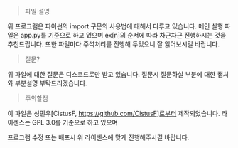 > 파일 설명

위 프로그램은 파이썬의 import 구문의 사용법에 대해서 다루고 있습니다.
메인 실행 파일은 app.py를 기준으로 하고 있으며
ex[n]의 순서에 따라 차근차근 진행하시는 것을 추천드립니다.
또한 파일마다 주석처리를 진행해 두었으니
잘 읽어보시길 바랍니다.


> 질문?

위 파일에 대한 질문은 디스코드로만 받고 있습니다.
질문시 질문하실 부분에 대한 캡처와 부분설명 부탁드리겠습니다.


> 주의할점

이 파일은 성민우[CistusF, https://github.com/CistusF]로부터 제작되었습니다.
라이센스는 GPL 3.0를 기준으로 하고 있으며

프로그램 수정 또는 배포시 위 라이센스에 맞게 진행해주시길 바랍니다.